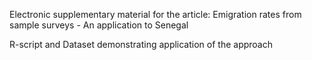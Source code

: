 Electronic supplementary material for the article: Emigration rates from sample surveys - An application to Senegal

R-script and Dataset demonstrating application of the approach
